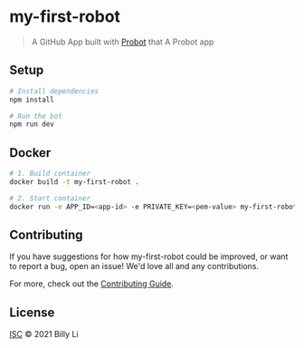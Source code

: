 # my-first-robot

> A GitHub App built with [Probot](https://github.com/probot/probot) that A Probot app

## Setup

```sh
# Install dependencies
npm install

# Run the bot
npm run dev
```

## Docker

```sh
# 1. Build container
docker build -t my-first-robot .

# 2. Start container
docker run -e APP_ID=<app-id> -e PRIVATE_KEY=<pem-value> my-first-robot
```

## Contributing

If you have suggestions for how my-first-robot could be improved, or want to report a bug, open an issue! We'd love all and any contributions.

For more, check out the [Contributing Guide](CONTRIBUTING.md).

## License

[ISC](LICENSE) © 2021 Billy Li <undefined>
